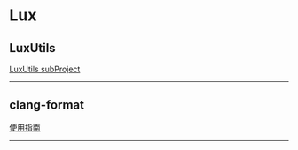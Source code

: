 # Lux

## LuxUtils
[LuxUtils subProject](https://github.com/lutianen/Lux/blob/master/doc/LuxUtils.md)

---
## clang-format
[使用指南](https://github.com/lutianen/Lux/blob/master/doc/clang-format.md)

---

